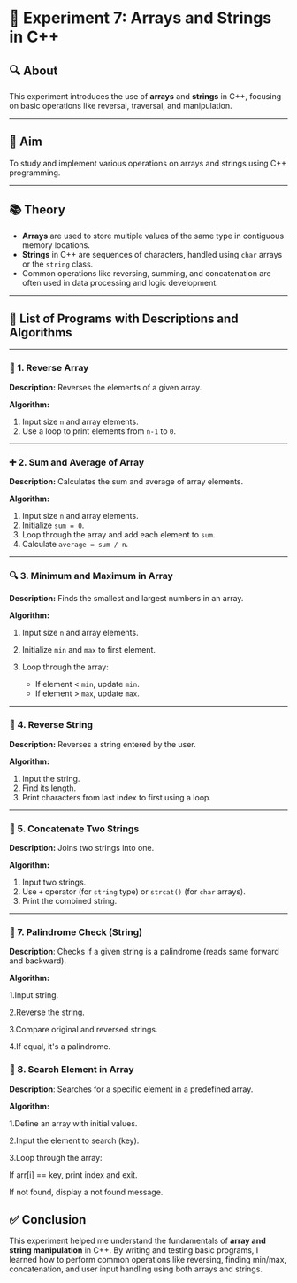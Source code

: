 
# 🧪 Experiment 7: Arrays and Strings in C++

## 🔍 About

This experiment introduces the use of **arrays** and **strings** in C++, focusing on basic operations like reversal, traversal, and manipulation.

---

## 📌 Aim

To study and implement various operations on arrays and strings using C++ programming.

---

## 📚 Theory

* **Arrays** are used to store multiple values of the same type in contiguous memory locations.
* **Strings** in C++ are sequences of characters, handled using `char` arrays or the `string` class.
* Common operations like reversing, summing, and concatenation are often used in data processing and logic development.

---

## 📑 List of Programs with Descriptions and Algorithms

---

### 🔁 1. Reverse Array

**Description:** Reverses the elements of a given array.

**Algorithm:**

1. Input size `n` and array elements.
2. Use a loop to print elements from `n-1` to `0`.

---

### ➕ 2. Sum and Average of Array

**Description:** Calculates the sum and average of array elements.

**Algorithm:**

1. Input size `n` and array elements.
2. Initialize `sum = 0`.
3. Loop through the array and add each element to `sum`.
4. Calculate `average = sum / n`.

---

### 🔍 3. Minimum and Maximum in Array

**Description:** Finds the smallest and largest numbers in an array.

**Algorithm:**

1. Input size `n` and array elements.
2. Initialize `min` and `max` to first element.
3. Loop through the array:

   * If element < `min`, update `min`.
   * If element > `max`, update `max`.

---

### 🔄 4. Reverse String

**Description:** Reverses a string entered by the user.

**Algorithm:**

1. Input the string.
2. Find its length.
3. Print characters from last index to first using a loop.

---

### 🔗 5. Concatenate Two Strings

**Description:** Joins two strings into one.

**Algorithm:**

1. Input two strings.
2. Use `+` operator (for `string` type) or `strcat()` (for `char` arrays).
3. Print the combined string.

---
### 🔁 7. Palindrome Check (String)

**Description**: Checks if a given string is a palindrome (reads same forward and backward).

**Algorithm:**

1.Input string.

2.Reverse the string.

3.Compare original and reversed strings.

4.If equal, it's a palindrome.

### 🔎 8. Search Element in Array

**Description**: Searches for a specific element in a predefined array.

**Algorithm:**

1.Define an array with initial values.

2.Input the element to search (key).

3.Loop through the array:

If arr[i] == key, print index and exit.

If not found, display a not found message.

## ✅ Conclusion

This experiment helped me understand the fundamentals of **array and string manipulation** in C++. By writing and testing basic programs, I learned how to perform common operations like reversing, finding min/max, concatenation, and user input handling using both arrays and strings.


